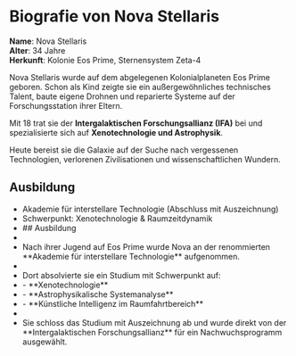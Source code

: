 # Biografie von Nova Stellaris

**Name**: Nova Stellaris  
**Alter**: 34 Jahre  
**Herkunft**: Kolonie Eos Prime, Sternensystem Zeta-4

Nova Stellaris wurde auf dem abgelegenen Kolonialplaneten Eos Prime geboren. Schon als Kind zeigte sie ein außergewöhnliches technisches Talent, baute eigene Drohnen und reparierte Systeme auf der Forschungsstation ihrer Eltern.

Mit 18 trat sie der **Intergalaktischen Forschungsallianz (IFA)** bei und spezialisierte sich auf **Xenotechnologie und Astrophysik**.

Heute bereist sie die Galaxie auf der Suche nach vergessenen Technologien, verlorenen Zivilisationen und wissenschaftlichen Wundern.

## Ausbildung

* Akademie für interstellare Technologie (Abschluss mit Auszeichnung)
* Schwerpunkt: Xenotechnologie \& Raumzeitdynamik
* \## Ausbildung
* 
* Nach ihrer Jugend auf Eos Prime wurde Nova an der renommierten \*\*Akademie für interstellare Technologie\*\* aufgenommen.  
* 
* Dort absolvierte sie ein Studium mit Schwerpunkt auf:
* \- \*\*Xenotechnologie\*\*
* \- \*\*Astrophysikalische Systemanalyse\*\*
* \- \*\*Künstliche Intelligenz im Raumfahrtbereich\*\*
* 
* Sie schloss das Studium mit Auszeichnung ab und wurde direkt von der \*\*Intergalaktischen Forschungsallianz\*\* für ein Nachwuchsprogramm ausgewählt.



